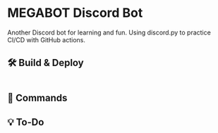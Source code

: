 # MEGABOT Discord Bot
Another Discord bot for learning and fun. Using discord.py to practice CI/CD with GitHub actions.

## 🛠️ Build & Deploy
```bash
```
## 🤖 Commands

## 💡 To-Do
